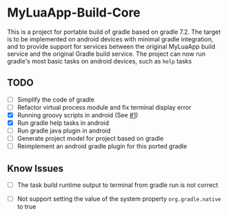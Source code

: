 # MyLuaApp-Build-Core

This is a project for portable build of gradle based on gradle 7.2.
The target is to be implemented on android devices with minimal gradle integration, and to provide support for services between the original MyLuaApp build service and the original Gradle build service. 
The project can now run gradle's most basic tasks on android devices, such as `help` tasks

## TODO
 - [ ] Simplify the code of gradle
 - [ ] Refactor virtual process module and fix terminal display error
 - [x] Running groovy scripts in android (See [#1](https://github.com/dingyi222666/GroovyInAndroid))
 - [x] Run gradle help tasks in android
 - [ ] Run gradle java plugin in android
 - [ ] Generate project model for project based on gradle
 - [ ] Reimplement an android gradle plugin for this ported gradle

## Know Issues
 - [ ] The task build runtime output to terminal from gradle run is not correct
 - [ ] Not support setting the value of the system property `org.gradle.native` to true

